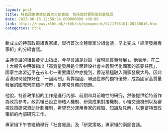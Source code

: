 ```yaml
---
layout: post
title: 特首政策專家組首次分組會議　包括商討實現高質量發展
date: 2023-06-16 12:58:24.000000000 +08:00
link: https://news.rthk.hk/rthk/ch/component/k2/1705101-20230616.htm
categories: rthk
---
```


新成立的特首政策組專家組，舉行首次全體專家分組會議，早上完成「經濟發展專家組」的分組會議。

主持會議的組長黃元山指出，今早會議是討論「實現高質量發展」。他表示，在二十大報告中明確指出「高質量發展是全面建設社會主義現代化國家的首要任務」，國家主席習近平在去年七一重要講話中亦提到，香港積極融入國家發展大局，因此香港如何發揮好在「一國兩制」背靠祖國、聯通世界的獨特優勢，成為國家高質量發展的國際營商標杆城市，是非常具體的問題。

他說，特首政策組的工作是進行內部、前期和具前瞻性的研究，然後提供給特首作為政策參考。政策組已設立聯絡人機制、研究成果對接機制、小組交流機制以及審視政策研究資助計劃機制，希望充分運用專家的經驗、知識及見解，以豐富特首政策組的內部研究工作。 

專家組下午會繼續舉行「社會發展」及「研究策略」專家組的兩節會議。
